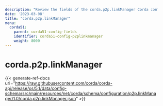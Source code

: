 ```yaml
---
description: "Review the fields of the corda.p2p.linkManager Corda configuration section."
date: '2023-03-08'
title: "corda.p2p.linkManager"
menu:
  corda51:
    parent: corda51-config-fields
    identifier: corda51-config-p2plinkmanager
    weight: 8000
---
```

# corda.p2p.linkManager

{{< generate-ref-docs url="https://raw.githubusercontent.com/corda/corda-api/release/os/5.1/data/config-schema/src/main/resources/net/corda/schema/configuration/p2p.linkManager/1.0/corda.p2p.linkManager.json" >}}
